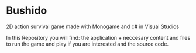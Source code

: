 # Bushido
2D action survival game made with Monogame and c# in Visual Studios

In this Repository you will find:
the application + neccesary content and files to run the game and play if you are interested and the source code.

